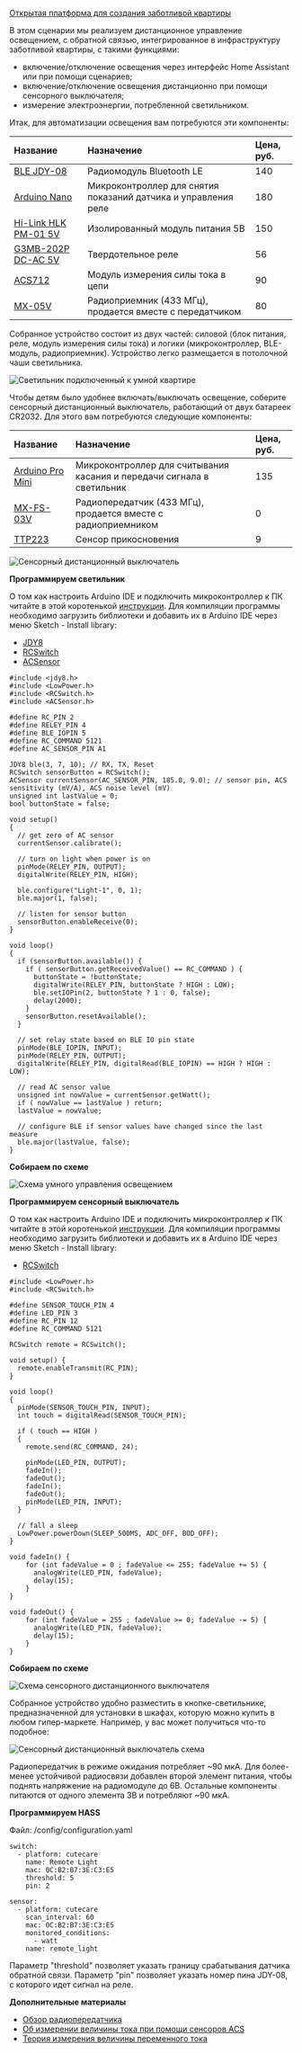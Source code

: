 [Открытая платформа для создания заботливой квартиры](http://cutecare.ru)

В этом сценарии мы реализуем дистанционное управление освещением, с обратной связью, интегрированное в инфраструктуру заботливой квартиры, с такими функциями:

* включение/отключение освещения через интерфейс Home Assistant или при помощи сценариев;
* включение/отключение освещения дистанционно при помощи сенсорного выключателя;
* измерение электроэнергии, потребленной светильником.

Итак, для автоматизации освещения вам потребуются эти компоненты:

|Название|Назначение|Цена, руб.|
| :----------- |:----------- |:----------- |
|[BLE JDY-08](https://rover.ebay.com/rover/1/711-53200-19255-0/1?icep_id=114&ipn=icep&toolid=20004&campid=5338218090&mpre=https%3A%2F%2Fwww.ebay.com%2Fitm%2FBluetooth-4-0-BLE-Low-Power-CC2541-JDY-08-Support-Airsync-iBeacon-Module%2F322511962233%3FssPageName%3DSTRK%253AMEBIDX%253AIT%26_trksid%3Dp2057872.m2749.l2649)|Радиомодуль Bluetooth LE|140|
|[Arduino Nano](https://www.ebay.com/itm/Nano-V3-0-ATmega328P-CH340G-5V-16M-MINI-USB-Nano-V3-0-Compatible-to-Arduino/253141071056?ssPageName=STRK%3AMEBIDX%3AIT&_trksid=p2057872.m2749.l2649)|Микроконтроллер для снятия показаний датчика и управления реле|180|
|[Hi-Link HLK PM-01 5V](https://rover.ebay.com/rover/1/711-53200-19255-0/1?icep_id=114&ipn=icep&toolid=20004&campid=5338218090&mpre=https%3A%2F%2Fwww.ebay.com%2Fitm%2FHLK-PM03-AC-DC-220V-to-3-3V-Step-Down-Buck-Isolated-Power-Supply-Module%2F311759562967%3FssPageName%3DSTRK%253AMEBIDX%253AIT%26_trksid%3Dp2057872.m2749.l2649)|Изолированный модуль питания 5В|150|
|[G3MB-202P DC-AC 5V](https://rover.ebay.com/rover/1/711-53200-19255-0/1?icep_id=114&ipn=icep&toolid=20004&campid=5338218090&mpre=https%3A%2F%2Fwww.ebay.com%2Fitm%2F1-2-5-10PCS-5V-12V-24V-G3MB-202P-DC-AC-PCB-SSR-Solid-State-Relay-Module%2F202056147875%3FssPageName%3DSTRK%253AMEBIDX%253AIT%26var%3D502051903070%26_trksid%3Dp2057872.m2749.l2649)|Твердотельное реле|56|
|[ACS712](https://rover.ebay.com/rover/1/711-53200-19255-0/1?icep_id=114&ipn=icep&toolid=20004&campid=5338218090&mpre=https%3A%2F%2Fwww.ebay.com%2Fitm%2F5A-range-Current-Sensor-Module-ACS712-Module-M61-Top%2F222086976642%3FssPageName%3DSTRK%253AMEBIDX%253AIT%26_trksid%3Dp2057872.m2749.l2649)|Модуль измерения силы тока в цепи|90|
|[MX-05V](https://amperkot.ru/products/radiomoduli_433mhz_peredatchik_mxfs03v_i_priemnik_mx05v/23869814.html)|Радиоприемник (433 МГц), продается вместе с передатчиком|80|

Собранное устройство состоит из двух частей: силовой (блок питания, реле, модуль измерения силы тока) и логики (микроконтроллер, BLE-модуль, радиоприемник). Устройство легко размещается в потолочной чаши светильника.

![Светильник подключенный к умной квартире](https://github.com/cutecare/cutecare-docs/blob/master/images/RemoteLight.jpg?raw=true)

Чтобы детям было удобнее включать/выключать освещение, соберите сенсорный дистанционный выключатель, работающий от двух батареек CR2032. Для этого вам потребуются следующие компоненты:

|Название|Назначение|Цена, руб.|
| :----------- |:----------- |:----------- |
|[Arduino Pro Mini](https://rover.ebay.com/rover/1/711-53200-19255-0/1?icep_id=114&ipn=icep&toolid=20004&campid=5338218090&mpre=https%3A%2F%2Fwww.ebay.com%2Fitm%2F2PCS-New-Pro-Mini-atmega328-Board-5V-16M-Arduino-Compatible-Nano%2F191674251828%3FssPageName%3DSTRK%253AMEBIDX%253AIT%26_trksid%3Dp2057872.m2749.l2649)|Микроконтроллер для  считывания касания и передачи сигнала в светильник|135|
|[MX-FS-03V](https://amperkot.ru/products/radiomoduli_433mhz_peredatchik_mxfs03v_i_priemnik_mx05v/23869814.html)|Радиопередатчик (433 МГц), продается вместе с радиоприемником|0|
|[TTP223](https://rover.ebay.com/rover/1/711-53200-19255-0/1?icep_id=114&ipn=icep&toolid=20004&campid=5338218090&mpre=https%3A%2F%2Fwww.ebay.com%2Fitm%2F10PCS-TTP223-Capacitive-Touch-Switch-Button-Self-Lock-Module-Sensor-for-Arduino%2F222726613292%3FssPageName%3DSTRK%253AMEBIDX%253AIT%26_trksid%3Dp2057872.m2749.l2649)|Сенсор прикосновения|9|

![Сенсорный дистанционный выключатель](https://github.com/cutecare/cutecare-docs/blob/master/images/SensorSwitchDevice.jpg?raw=true)

**Программируем светильник**

О том как настроить Arduino IDE и подключить микроконтроллер к ПК читайте в этой коротенькой [инструкции](http://cutecare.readthedocs.io/ru/master/%D0%9C%D0%B8%D0%BA%D1%80%D0%BE%D0%BA%D0%BE%D0%BD%D1%82%D1%80%D0%BE%D0%BB%D0%BB%D0%B5%D1%80%D1%8B/#arduino-nano). Для компиляции программы необходимо загрузить библиотеки и добавить их в Arduino IDE через меню Sketch - Install library:

* [JDY8](https://github.com/cutecare/jdy8/archive/master.zip)
* [RCSwitch](https://github.com/cutecare/rc-switch/archive/master.zip)
* [ACSensor](https://github.com/cutecare/ACS/archive/master.zip)

```
#include <jdy8.h>
#include <LowPower.h>
#include <RCSwitch.h>
#include <ACSensor.h>

#define RC_PIN 2
#define RELEY_PIN 4
#define BLE_IOPIN 5
#define RC_COMMAND 5121
#define AC_SENSOR_PIN A1

JDY8 ble(3, 7, 10); // RX, TX, Reset
RCSwitch sensorButton = RCSwitch();
ACSensor currentSensor(AC_SENSOR_PIN, 185.0, 9.0); // sensor pin, ACS sensitivity (mV/A), ACS noise level (mV)
unsigned int lastValue = 0;
bool buttonState = false;

void setup()
{
  // get zero of AC sensor
  currentSensor.calibrate();

  // turn on light when power is on
  pinMode(RELEY_PIN, OUTPUT);
  digitalWrite(RELEY_PIN, HIGH);

  ble.configure("Light-1", 0, 1);
  ble.major(1, false);
 
  // listen for sensor button
  sensorButton.enableReceive(0);
}

void loop()
{
  if (sensorButton.available()) {
    if ( sensorButton.getReceivedValue() == RC_COMMAND ) {
      buttonState = !buttonState;
      digitalWrite(RELEY_PIN, buttonState ? HIGH : LOW);
      ble.setIOPin(2, buttonState ? 1 : 0, false);
      delay(2000);
    }
    sensorButton.resetAvailable();
  }
  
  // set relay state based on BLE IO pin state
  pinMode(BLE_IOPIN, INPUT);
  pinMode(RELEY_PIN, OUTPUT);
  digitalWrite(RELEY_PIN, digitalRead(BLE_IOPIN) == HIGH ? HIGH : LOW);

  // read AC sensor value
  unsigned int nowValue = currentSensor.getWatt();
  if ( nowValue == lastValue ) return;
  lastValue = nowValue;

  // configure BLE if sensor values have changed since the last measure
  ble.major(lastValue, false);
}
```

**Собираем по схеме**

![Схема умного управления освещением](https://github.com/cutecare/cutecare-docs/blob/master/images/RemoteLigth_bb.png?raw=true)

**Программируем сенсорный выключатель**

О том как настроить Arduino IDE и подключить микроконтроллер к ПК читайте в этой коротенькой [инструкции](http://cutecare.readthedocs.io/ru/master/%D0%9C%D0%B8%D0%BA%D1%80%D0%BE%D0%BA%D0%BE%D0%BD%D1%82%D1%80%D0%BE%D0%BB%D0%BB%D0%B5%D1%80%D1%8B/#arduino-pro-mini). Для компиляции программы необходимо загрузить библиотеки и добавить их в Arduino IDE через меню Sketch - Install library:

* [RCSwitch](https://github.com/cutecare/rc-switch/archive/master.zip)

```
#include <LowPower.h>
#include <RCSwitch.h>

#define SENSOR_TOUCH_PIN 4
#define LED_PIN 3
#define RC_PIN 12
#define RC_COMMAND 5121

RCSwitch remote = RCSwitch();

void setup() {
  remote.enableTransmit(RC_PIN);
}

void loop() 
{
  pinMode(SENSOR_TOUCH_PIN, INPUT);
  int touch = digitalRead(SENSOR_TOUCH_PIN);

  if ( touch == HIGH ) 
  {
    remote.send(RC_COMMAND, 24);

    pinMode(LED_PIN, OUTPUT);
    fadeIn();
    fadeOut();
    fadeIn();
    fadeOut();
    pinMode(LED_PIN, INPUT);
  }
  
  // fall a sleep
  LowPower.powerDown(SLEEP_500MS, ADC_OFF, BOD_OFF);
}

void fadeIn() {
    for (int fadeValue = 0 ; fadeValue <= 255; fadeValue += 5) {
      analogWrite(LED_PIN, fadeValue);
      delay(15);
    }
}

void fadeOut() {
    for (int fadeValue = 255 ; fadeValue >= 0; fadeValue -= 5) {
      analogWrite(LED_PIN, fadeValue);
      delay(15);
    }
}
```

**Собираем по схеме**

![Схема сенсорного дистанционного выключателя](https://github.com/cutecare/cutecare-docs/blob/master/images/SensorSwitchDevice_bb.png?raw=true)

Собранное устройство удобно разместить в кнопке-светильнике, предназначенной для установки в шкафах, которую можно купить в любом гипер-маркете. Например, у вас может получиться что-то подобное:

![Сенсорный дистанционный выключатель схема](https://github.com/cutecare/cutecare-docs/blob/master/images/SensorDeviceInside.jpg?raw=true)

Радиопередатчик в режиме ожидания потребляет ~90 мкА. Для более-менее устойчивой радиосвязи добавлен второй элемент питания, чтобы поднять напряжение на радиомодуле до 6В. Остальные компоненты питаются от одного элемента 3В и потребляют ~90 мкА.

**Программируем HASS**

Файл: /config/configuration.yaml

```
switch:
  - platform: cutecare
    name: Remote Light
    mac: 0C:B2:B7:3E:C3:E5
    threshold: 5
    pin: 2

sensor:
  - platform: cutecare
    scan_interval: 60
    mac: 0C:B2:B7:3E:C3:E5
    monitored_conditions:
      - watt
    name: remote_light
```

Параметр "threshold" позволяет указать границу срабатывания датчика обратной связи.
Параметр "pin" позволяет указать номер пина JDY-08, с которого идет сигнал на реле.

**Дополнительные материалы**

* [Обзор радиопередатчика](http://makerplus.ru/wiki/besprovodnoj-peredatchik-fs1000a-priemnik-mx-rm-5v)
* [Об измерении величины тока при помощи сенсоров ACS](https://www.dfrobot.com/wiki/index.php/50A_Current_Sensor(SKU:SEN0098))
* [Теория измерения величины переменного тока](https://www.dataforth.com/measuring-rms-values.aspx)
